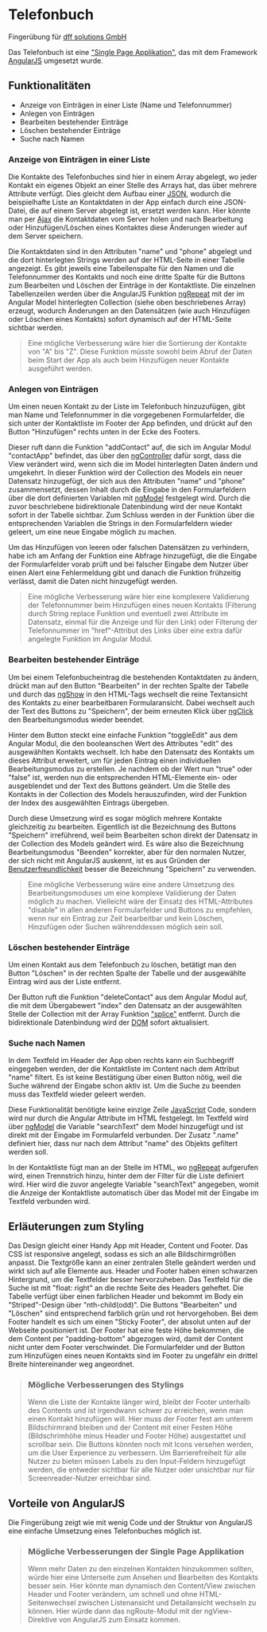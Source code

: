 ﻿# Telefonbuch
Fingerübung für [dff solutions GmbH](https://dff-solutions.de/)

Das Telefonbuch ist eine ["Single Page Applikation"](https://de.wikipedia.org/wiki/Single-Page-Webanwendung), das mit dem Framework [AngularJS](http://angularjs.org) umgesetzt wurde.

## Funktionalitäten

* Anzeige von Einträgen in einer Liste (Name und Telefonnummer)
* Anlegen von Einträgen
* Bearbeiten bestehender Einträge
* Löschen bestehender Einträge
* Suche nach Namen

### Anzeige von Einträgen in einer Liste

Die Kontakte des Telefonbuches sind hier in einem Array abgelegt, wo jeder Kontakt ein eigenes Objekt an einer Stelle des Arrays hat, das über mehrere Attribute verfügt. Dies gleicht dem Aufbau einer [JSON](http://www.json.org/json-de.html), wodurch die beispielhafte Liste an Kontaktdaten in der App einfach durch eine JSON-Datei, die auf einem Server abgelegt ist, ersetzt werden kann. Hier könnte man per [Ajax](https://de.wikipedia.org/wiki/Ajax_(Programmierung)) die Kontaktdaten vom Server holen und nach Bearbeitung oder Hinzufügen/Löschen eines Kontaktes diese Änderungen wieder auf dem Server speichern.

Die Kontaktdaten sind in den Attributen "name" und "phone" abgelegt und die dort hinterlegten Strings werden auf der HTML-Seite in einer Tabelle angezeigt. Es gibt jeweils eine Tabellenspalte für den Namen und die Telefonnummer des Kontakts und noch eine dritte Spalte für die Buttons zum Bearbeiten und Löschen der Einträge in der Kontaktliste. Die einzelnen Tabellenzeilen werden über die AngularJS Funktion [ngRepeat](https://docs.angularjs.org/api/ng/directive/ngRepeat) mit der im Angular Model hinterlegten Collection (siehe oben beschriebenes Array) erzeugt, wodurch Änderungen an den Datensätzen (wie auch Hinzufügen oder Löschen eines Kontakts) sofort dynamisch auf der HTML-Seite sichtbar werden.

> Eine mögliche Verbesserung wäre hier die Sortierung der Kontakte von "A" bis "Z". Diese Funktion müsste sowohl beim Abruf der Daten beim Start der App als auch beim Hinzufügen neuer Kontakte ausgeführt werden.

### Anlegen von Einträgen

Um einen neuen Kontakt zu der Liste im Telefonbuch hinzuzufügen, gibt man Name und Telefonnummer in die vorgegebenen Formularfelder, die sich unter der Kontaktliste im Footer der App befinden, und drückt auf den Button "Hinzufügen" rechts unten in der Ecke des Footers. 

Dieser ruft dann die Funktion "addContact" auf, die sich im Angular Modul "contactApp" befindet, das über den [ngController](https://docs.angularjs.org/api/ng/directive/ngController) dafür sorgt, dass die View verändert wird, wenn sich die im Model hinterlegten Daten ändern und umgekehrt. In dieser Funktion wird der Collection des Models ein neuer Datensatz hinzugefügt, der sich aus den Attributen "name" und "phone" zusammensetzt, dessen Inhalt durch die Eingabe in den Formularfeldern über die dort definierten Variablen mit [ngModel](https://docs.angularjs.org/api/ng/directive/ngModel) festgelegt wird. Durch die zuvor beschriebene bidirektionale Datenbindung wird der neue Kontakt sofort in der Tabelle sichtbar. Zum Schluss werden in der Funktion über die entsprechenden Variablen die Strings in den Formularfeldern wieder geleert, um eine neue Eingabe möglich zu machen. 

Um das Hinzufügen von leeren oder falschen Datensätzen zu verhindern, habe ich am Anfang der Funktion eine Abfrage hinzugefügt, die die Eingabe der Formularfelder vorab prüft und bei falscher Eingabe dem Nutzer über einen Alert eine Fehlermeldung gibt und danach die Funktion frühzeitig verlässt, damit die Daten nicht hinzugefügt werden.

> Eine mögliche Verbesserung wäre hier eine komplexere Validierung der Telefonnummer beim Hinzufügen eines neuen Kontakts (Filterung durch String replace Funktion und eventuell zwei Attribute im Datensatz, einmal für die Anzeige und für den Link) oder Filterung der Telefonnummer im "href"-Attribut des Links über eine extra dafür angelegte Funktion im Angular Modul.

### Bearbeiten bestehender Einträge

Um bei einem Telefonbucheintrag die bestehenden Kontaktdaten zu ändern, drückt man auf den Button "Bearbeiten" in der rechten Spalte der Tabelle und durch das [ngShow](https://docs.angularjs.org/api/ng/directive/ngShow) in den HTML-Tags wechselt die reine Textansicht des Kontakts zu einer bearbeitbaren Formularansicht. Dabei wechselt auch der Text des Buttons zu "Speichern", der beim erneuten Klick über [ngClick](https://docs.angularjs.org/api/ng/directive/ngClick) den Bearbeitungsmodus wieder beendet.

Hinter dem Button steckt eine einfache Funktion "toggleEdit" aus dem Angular Modul, die den booleanschen Wert des Attributes "edit" des ausgewählten Kontakts wechselt. Ich habe den Datensatz des Kontakts um dieses Attribut erweitert, um für jeden Eintrag einen individuellen Bearbeitungsmodus zu erstellen. Je nachdem ob der Wert nun "true" oder "false" ist, werden nun die entsprechenden HTML-Elemente ein- oder ausgeblendet und der Text des Buttons geändert. Um die Stelle des Kontakts in der Collection des Models herauszufinden, wird der Funktion der Index des ausgewählten Eintrags übergeben.

Durch diese Umsetzung wird es sogar möglich mehrere Kontakte gleichzeitig zu bearbeiten. Eigentlich ist die Bezeichnung des Buttons "Speichern" irreführend, weil beim Bearbeiten schon direkt der Datensatz in der Collection des Models geändert wird. Es wäre also die Bezeichnung Bearbeitungsmodus "Beenden" korrekter, aber für den normalen Nutzer, der sich nicht mit AngularJS auskennt, ist es aus Gründen der [Benutzerfreundlichkeit](https://de.wikipedia.org/wiki/Benutzerfreundlichkeit) besser die Bezeichnung "Speichern" zu verwenden.

> Eine mögliche Verbesserung wäre eine andere Umsetzung des Bearbeitungsmoduses um eine komplexe Validierung der Daten möglich zu machen. Vielleicht wäre der Einsatz des HTML-Attributes "disable" in allen anderen Formularfelder und Buttons zu empfehlen, wenn nur ein Eintrag zur Zeit bearbeitbar und kein Löschen, Hinzufügen oder Suchen währenddessen möglich sein soll.

### Löschen bestehender Einträge

Um einen Kontakt aus dem Telefonbuch zu löschen, betätigt man den Button "Löschen" in der rechten Spalte der Tabelle und der ausgewählte Eintrag wird aus der Liste entfernt.

Der Button ruft die Funktion "deleteContact" aus dem Angular Modul auf, die mit dem Übergabewert "index" den Datensatz an der ausgewählten Stelle der Collection mit der Array Funktion ["splice"](http://www.w3schools.com/jsref/jsref_splice.asp) entfernt. Durch die bidirektionale Datenbindung wird der [DOM](https://de.wikipedia.org/wiki/Document_Object_Model) sofort aktualisiert.

### Suche nach Namen

In dem Textfeld im Header der App oben rechts kann ein Suchbegriff eingegeben werden, der die Kontaktliste im Content nach dem Attribut "name" filtert. Es ist keine Bestätigung über einen Button nötig, weil die Suche während der Eingabe schon aktiv ist. Um die Suche zu beenden muss das Textfeld wieder geleert werden.

Diese Funktionalität benötigte keine einzige Zeile [JavaScript](https://de.wikipedia.org/wiki/JavaScript) Code, sondern wird nur durch die Angular Attribute im HTML festgelegt. Im Textfeld wird über [ngModel](https://docs.angularjs.org/api/ng/directive/ngModel) die Variable "searchText" dem Model hinzugefügt und ist direkt mit der Eingabe im Formularfeld verbunden. Der Zusatz ".name" definiert hier, dass nur nach dem Attribut "name" des Objekts gefiltert werden soll.

In der Kontaktliste fügt man an der Stelle im HTML, wo [ngRepeat](https://docs.angularjs.org/api/ng/directive/ngRepeat) aufgerufen wird, einen Trennstrich hinzu, hinter dem der Filter für die Liste definiert wird. Hier wird die zuvor angelegte Variable "searchText" angegeben, womit die Anzeige der Kontaktliste automatisch über das Model mit der Eingabe im Textfeld verbunden wird.

## Erläuterungen zum Styling

Das Design gleicht einer Handy App mit Header, Content und Footer. Das CSS ist responsive angelegt, sodass es sich an alle Bildschirmgrößen anpasst. Die Textgröße kann an einer zentralen Stelle geändert werden und wirkt sich auf alle Elemente aus. Header und Footer haben einen schwarzen Hintergrund, um die Textfelder besser hervorzuheben. Das Textfeld für die Suche ist mit "float: right" an die rechte Seite des Headers geheftet. Die Tabelle verfügt über einen farblichen Header und bekommt im Body ein "Striped"-Design über "nth-child(odd)". Die Buttons "Bearbeiten" und "Löschen" sind entsprechend farblich grün und rot hervorgehoben. Bei dem Footer handelt es sich um einen "Sticky Footer", der absolut unten auf der Webseite positioniert ist. Der Footer hat eine feste Höhe bekommen, die dem Content per "padding-bottom" abgezogen wird, damit der Content nicht unter dem Footer verschwindet. Die Formularfelder und der Button zum Hinzufügen eines neuen Kontakts sind im Footer zu ungefähr ein drittel Breite hintereinander weg angeordnet.

> ### Mögliche Verbesserungen des Stylings
>
> Wenn die Liste der Kontakte länger wird, bleibt der Footer unterhalb des Contents und ist irgendwann schwer zu erreichen, wenn man einen Kontakt hinzufügen will. Hier muss der Footer fest am unterem Bildschirmrand bleiben und der Content mit einer Festen Höhe (Bildschrimhöhe minus Header und Footer Höhe) ausgestattet und scrollbar sein. Die Buttons könnten noch mit Icons versehen werden, um die User Experience zu verbessern. Um Barrierefreiheit für alle Nutzer zu bieten müssen Labels zu den Input-Feldern hinzugefügt werden, die entweder sichtbar für alle Nutzer oder unsichtbar nur für Screenreader-Nutzer erreichbar sind.

## Vorteile von AngularJS

Die Fingerübung zeigt wie mit wenig Code und der Struktur von AngularJS eine einfache Umsetzung eines Telefonbuches möglich ist.

> ### Mögliche Verbesserungen der Single Page Applikation
>
> Wenn mehr Daten zu den einzelnen Kontakten hinzukommen sollten, würde hier eine Unterseite zum Ansehen und Bearbeiten des Kontakts besser sein. Hier könnte man dynamisch den Content/View zwischen Header und Footer verändern, um schnell und ohne HTML-Seitenwechsel zwischen Listenansicht und Detailansicht wechseln zu können. Hier würde dann das ngRoute-Modul mit der ngView-Direktive von AngularJS zum Einsatz kommen.
